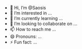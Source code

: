 - 👋 Hi, I’m @Saosis
- 👀 I’m interested in ...
- 🌱 I’m currently learning ...
- 💞️ I’m looking to collaborate on ...
- 📫 How to reach me ...
- 😄 Pronouns: ...
- ⚡ Fun fact: ...

<!---
Saosis/Saosis is a ✨ special ✨ repository because its `README.md` (this file) appears on your GitHub profile.
You can click the Preview link to take a look at your changes.
--->

